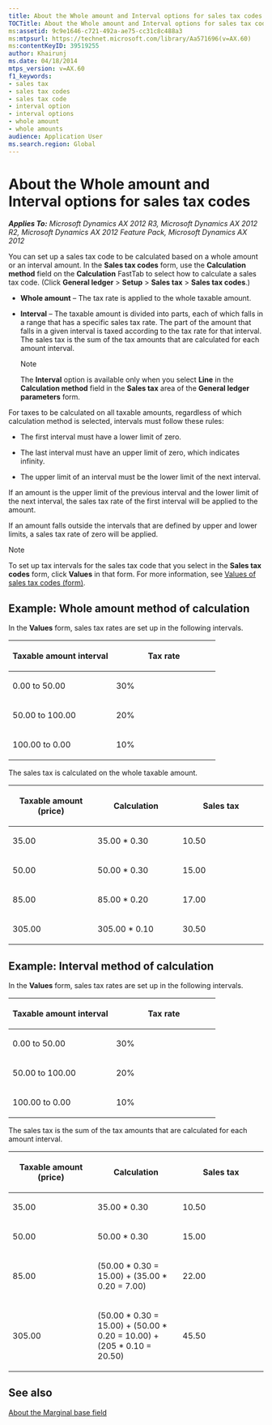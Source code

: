 ```yaml
---
title: About the Whole amount and Interval options for sales tax codes
TOCTitle: About the Whole amount and Interval options for sales tax codes
ms:assetid: 9c9e1646-c721-492a-ae75-cc31c8c488a3
ms:mtpsurl: https://technet.microsoft.com/library/Aa571696(v=AX.60)
ms:contentKeyID: 39519255
author: Khairunj
ms.date: 04/18/2014
mtps_version: v=AX.60
f1_keywords:
- sales tax
- sales tax codes
- sales tax code
- interval option
- interval options
- whole amount
- whole amounts
audience: Application User
ms.search.region: Global
---
```


# About the Whole amount and Interval options for sales tax codes 


_**Applies To:** Microsoft Dynamics AX 2012 R3, Microsoft Dynamics AX 2012 R2, Microsoft Dynamics AX 2012 Feature Pack, Microsoft Dynamics AX 2012_

You can set up a sales tax code to be calculated based on a whole amount or an interval amount. In the **Sales tax codes** form, use the **Calculation method** field on the **Calculation** FastTab to select how to calculate a sales tax code. (Click **General ledger** \> **Setup** \> **Sales tax** \> **Sales tax codes**.)

  - **Whole amount** – The tax rate is applied to the whole taxable amount.

  - **Interval** – The taxable amount is divided into parts, each of which falls in a range that has a specific sales tax rate. The part of the amount that falls in a given interval is taxed according to the tax rate for that interval. The sales tax is the sum of the tax amounts that are calculated for each amount interval.
    

    > [!NOTE]
    > <P>The <STRONG>Interval</STRONG> option is available only when you select <STRONG>Line</STRONG> in the <STRONG>Calculation method</STRONG> field in the <STRONG>Sales tax</STRONG> area of the <STRONG>General ledger parameters</STRONG> form.</P>



For taxes to be calculated on all taxable amounts, regardless of which calculation method is selected, intervals must follow these rules:

  - The first interval must have a lower limit of zero.

  - The last interval must have an upper limit of zero, which indicates infinity.

  - The upper limit of an interval must be the lower limit of the next interval.

If an amount is the upper limit of the previous interval and the lower limit of the next interval, the sales tax rate of the first interval will be applied to the amount.

If an amount falls outside the intervals that are defined by upper and lower limits, a sales tax rate of zero will be applied.


> [!NOTE]
> <P>To set up tax intervals for the sales tax code that you select in the <STRONG>Sales tax codes</STRONG> form, click <STRONG>Values</STRONG> in that form. For more information, see <A href="https://technet.microsoft.com/library/aa500790(v=ax.60)">Values of sales tax codes (form)</A>.</P>



## Example: Whole amount method of calculation

In the **Values** form, sales tax rates are set up in the following intervals.

<table>
<colgroup>
<col style="width: 50%" />
<col style="width: 50%" />
</colgroup>
<thead>
<tr class="header">
<th><p>Taxable amount interval</p></th>
<th><p>Tax rate</p></th>
</tr>
</thead>
<tbody>
<tr class="odd">
<td><p>0.00 to 50.00</p></td>
<td><p>30%</p></td>
</tr>
<tr class="even">
<td><p>50.00 to 100.00</p></td>
<td><p>20%</p></td>
</tr>
<tr class="odd">
<td><p>100.00 to 0.00</p></td>
<td><p>10%</p></td>
</tr>
</tbody>
</table>


The sales tax is calculated on the whole taxable amount.

<table>
<colgroup>
<col style="width: 33%" />
<col style="width: 33%" />
<col style="width: 33%" />
</colgroup>
<thead>
<tr class="header">
<th><p>Taxable amount (price)</p></th>
<th><p>Calculation</p></th>
<th><p>Sales tax</p></th>
</tr>
</thead>
<tbody>
<tr class="odd">
<td><p>35.00</p></td>
<td><p>35.00 * 0.30</p></td>
<td><p>10.50</p></td>
</tr>
<tr class="even">
<td><p>50.00</p></td>
<td><p>50.00 * 0.30</p></td>
<td><p>15.00</p></td>
</tr>
<tr class="odd">
<td><p>85.00</p></td>
<td><p>85.00 * 0.20</p></td>
<td><p>17.00</p></td>
</tr>
<tr class="even">
<td><p>305.00</p></td>
<td><p>305.00 * 0.10</p></td>
<td><p>30.50</p></td>
</tr>
</tbody>
</table>


## Example: Interval method of calculation

In the **Values** form, sales tax rates are set up in the following intervals.

<table>
<colgroup>
<col style="width: 50%" />
<col style="width: 50%" />
</colgroup>
<thead>
<tr class="header">
<th><p>Taxable amount interval</p></th>
<th><p>Tax rate</p></th>
</tr>
</thead>
<tbody>
<tr class="odd">
<td><p>0.00 to 50.00</p></td>
<td><p>30%</p></td>
</tr>
<tr class="even">
<td><p>50.00 to 100.00</p></td>
<td><p>20%</p></td>
</tr>
<tr class="odd">
<td><p>100.00 to 0.00</p></td>
<td><p>10%</p></td>
</tr>
</tbody>
</table>


The sales tax is the sum of the tax amounts that are calculated for each amount interval.

<table>
<colgroup>
<col style="width: 33%" />
<col style="width: 33%" />
<col style="width: 33%" />
</colgroup>
<thead>
<tr class="header">
<th><p>Taxable amount (price)</p></th>
<th><p>Calculation</p></th>
<th><p>Sales tax</p></th>
</tr>
</thead>
<tbody>
<tr class="odd">
<td><p>35.00</p></td>
<td><p>35.00 * 0.30</p></td>
<td><p>10.50</p></td>
</tr>
<tr class="even">
<td><p>50.00</p></td>
<td><p>50.00 * 0.30</p></td>
<td><p>15.00</p></td>
</tr>
<tr class="odd">
<td><p>85.00</p></td>
<td><p>(50.00 * 0.30 = 15.00) + (35.00 * 0.20 = 7.00)</p></td>
<td><p>22.00</p></td>
</tr>
<tr class="even">
<td><p>305.00</p></td>
<td><p>(50.00 * 0.30 = 15.00) + (50.00 * 0.20 = 10.00) + (205 * 0.10 = 20.50)</p></td>
<td><p>45.50</p></td>
</tr>
</tbody>
</table>


## See also

[About the Marginal base field](about-the-marginal-base-field.md)

  


